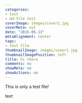 ```yaml
---
categories:
- test
- md-file test
coverImage: images/cover1.jpg
coverMeta: out
date: "2015-05-13"
metaAlignment: center
tags:
- test file
thumbnailImage: images/cover1.jpg
thumbnailImagePosition: left
title: hi there
comments: no
showMeta: no
showActions: no
---
```


This is only a test file!

<!--more-->
text